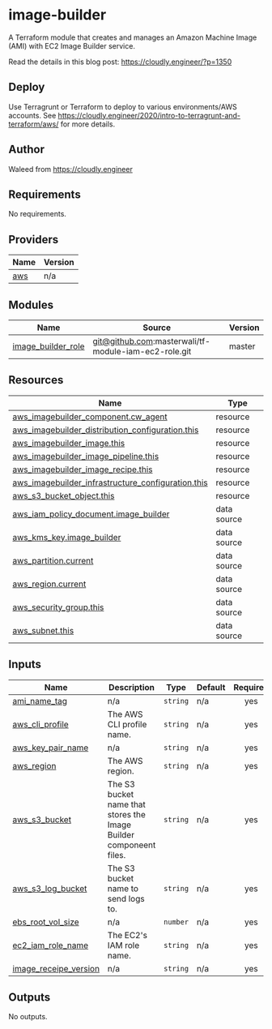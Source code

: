 # image-builder

A Terraform module that creates and manages an Amazon Machine Image (AMI) with EC2 Image Builder service.

Read the details in this blog post: <https://cloudly.engineer/?p=1350>

## Deploy

Use Terragrunt or Terraform to deploy to various environments/AWS accounts. See <https://cloudly.engineer/2020/intro-to-terragrunt-and-terraform/aws/> for more details.

## Author

Waleed from <https://cloudly.engineer>

## Requirements

No requirements.

## Providers

| Name | Version |
|------|---------|
| <a name="provider_aws"></a> [aws](#provider\_aws) | n/a |

## Modules

| Name | Source | Version |
|------|--------|---------|
| <a name="module_image_builder_role"></a> [image\_builder\_role](#module\_image\_builder\_role) | git@github.com:masterwali/tf-module-iam-ec2-role.git | master |

## Resources

| Name | Type |
|------|------|
| [aws_imagebuilder_component.cw_agent](https://registry.terraform.io/providers/hashicorp/aws/latest/docs/resources/imagebuilder_component) | resource |
| [aws_imagebuilder_distribution_configuration.this](https://registry.terraform.io/providers/hashicorp/aws/latest/docs/resources/imagebuilder_distribution_configuration) | resource |
| [aws_imagebuilder_image.this](https://registry.terraform.io/providers/hashicorp/aws/latest/docs/resources/imagebuilder_image) | resource |
| [aws_imagebuilder_image_pipeline.this](https://registry.terraform.io/providers/hashicorp/aws/latest/docs/resources/imagebuilder_image_pipeline) | resource |
| [aws_imagebuilder_image_recipe.this](https://registry.terraform.io/providers/hashicorp/aws/latest/docs/resources/imagebuilder_image_recipe) | resource |
| [aws_imagebuilder_infrastructure_configuration.this](https://registry.terraform.io/providers/hashicorp/aws/latest/docs/resources/imagebuilder_infrastructure_configuration) | resource |
| [aws_s3_bucket_object.this](https://registry.terraform.io/providers/hashicorp/aws/latest/docs/resources/s3_bucket_object) | resource |
| [aws_iam_policy_document.image_builder](https://registry.terraform.io/providers/hashicorp/aws/latest/docs/data-sources/iam_policy_document) | data source |
| [aws_kms_key.image_builder](https://registry.terraform.io/providers/hashicorp/aws/latest/docs/data-sources/kms_key) | data source |
| [aws_partition.current](https://registry.terraform.io/providers/hashicorp/aws/latest/docs/data-sources/partition) | data source |
| [aws_region.current](https://registry.terraform.io/providers/hashicorp/aws/latest/docs/data-sources/region) | data source |
| [aws_security_group.this](https://registry.terraform.io/providers/hashicorp/aws/latest/docs/data-sources/security_group) | data source |
| [aws_subnet.this](https://registry.terraform.io/providers/hashicorp/aws/latest/docs/data-sources/subnet) | data source |

## Inputs

| Name | Description | Type | Default | Required |
|------|-------------|------|---------|:--------:|
| <a name="input_ami_name_tag"></a> [ami\_name\_tag](#input\_ami\_name\_tag) | n/a | `string` | n/a | yes |
| <a name="input_aws_cli_profile"></a> [aws\_cli\_profile](#input\_aws\_cli\_profile) | The AWS CLI profile name. | `string` | n/a | yes |
| <a name="input_aws_key_pair_name"></a> [aws\_key\_pair\_name](#input\_aws\_key\_pair\_name) | n/a | `string` | n/a | yes |
| <a name="input_aws_region"></a> [aws\_region](#input\_aws\_region) | The AWS region. | `string` | n/a | yes |
| <a name="input_aws_s3_bucket"></a> [aws\_s3\_bucket](#input\_aws\_s3\_bucket) | The S3 bucket name that stores the Image Builder componeent files. | `string` | n/a | yes |
| <a name="input_aws_s3_log_bucket"></a> [aws\_s3\_log\_bucket](#input\_aws\_s3\_log\_bucket) | The S3 bucket name to send logs to. | `string` | n/a | yes |
| <a name="input_ebs_root_vol_size"></a> [ebs\_root\_vol\_size](#input\_ebs\_root\_vol\_size) | n/a | `number` | n/a | yes |
| <a name="input_ec2_iam_role_name"></a> [ec2\_iam\_role\_name](#input\_ec2\_iam\_role\_name) | The EC2's IAM role name. | `string` | n/a | yes |
| <a name="input_image_receipe_version"></a> [image\_receipe\_version](#input\_image\_receipe\_version) | n/a | `string` | n/a | yes |

## Outputs

No outputs.
